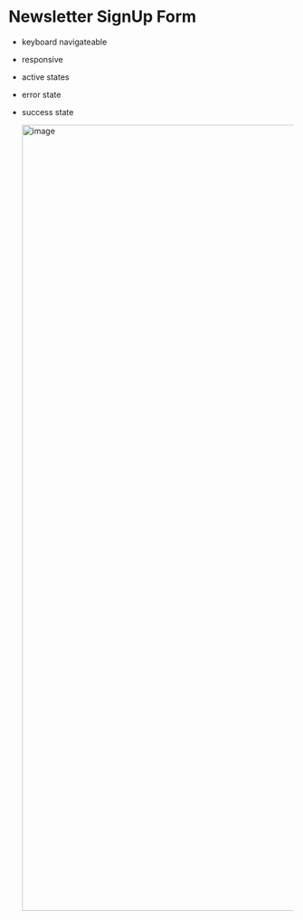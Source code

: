 # Newsletter SignUp Form

+ keyboard navigateable
+ responsive
+ active states
+ error state
+ success state

  <img width="1386" alt="image" src="https://github.com/Heahl/newsletter-sign-up-form/assets/111843556/de2033f0-e08d-429e-86b0-19bd8fc7f877">
